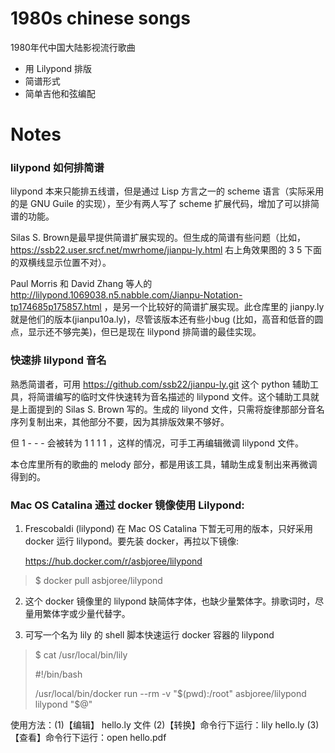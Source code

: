 # 1980s chinese songs

1980年代中国大陆影视流行歌曲

* 用 Lilypond 排版
* 简谱形式
* 简单吉他和弦编配

# Notes

### lilypond 如何排简谱

lilypond 本来只能排五线谱，但是通过 Lisp 方言之一的 scheme 语言（实际采用的是 GNU Guile 的实现），至少有两人写了 scheme 扩展代码，增加了可以排简谱的功能。

Silas S. Brown是最早提供简谱扩展实现的。但生成的简谱有些问题（比如，https://ssb22.user.srcf.net/mwrhome/jianpu-ly.html 右上角效果图的 3 5 下面的双横线显示位置不对）。

Paul Morris 和 David Zhang 等人的 http://lilypond.1069038.n5.nabble.com/Jianpu-Notation-tp174685p175857.html ，是另一个比较好的简谱扩展实现。此仓库里的 jianpy.ly 就是他们的版本(jianpu10a.ly)，尽管该版本还有些小bug (比如，高音和低音的圆点，显示还不够完美)，但已是现在 lilypond 排简谱的最佳实现。


### 快速排 lilypond 音名

熟悉简谱者，可用 https://github.com/ssb22/jianpu-ly.git  这个 python 辅助工具，将简谱编写的临时文件快速转为音名描述的 lilypond 文件。这个辅助工具就是上面提到的 Silas S. Brown 写的。生成的 lilyond 文件，只需将旋律那部分音名序列复制出来，其他部分不要，因为其排版效果不够好。

但 1 - - - 会被转为 1 1 1 1 ，这样的情况，可手工再编辑微调 lilypond 文件。 

本仓库里所有的歌曲的 melody 部分，都是用该工具，辅助生成复制出来再微调得到的。


### Mac OS Catalina 通过 docker 镜像使用 Lilypond:

1. Frescobaldi (lilypond) 在 Mac OS Catalina 下暂无可用的版本，只好采用 docker 运行 lilypond。要先装 docker，再拉以下镜像:

    https://hub.docker.com/r/asbjoree/lilypond

>    $ docker pull asbjoree/lilypond

2. 这个 docker 镜像里的 lilypond 缺简体字体，也缺少量繁体字。排歌词时，尽量用繁体字或少量代替字。

3. 可写一个名为 lily 的 shell 脚本快速运行 docker 容器的 lilypond 

>    $ cat /usr/local/bin/lily
>    
>    #!/bin/bash
>
>    /usr/local/bin/docker run --rm -v "$(pwd):/root" asbjoree/lilypond lilypond "$@"

   使用方法：(1)【编辑】 hello.ly 文件 (2)【转换】命令行下运行：lily hello.ly  (3)【查看】命令行下运行：open hello.pdf 
